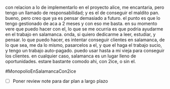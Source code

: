con relacion a lo de implementarlo en el proyecto alice, me encantaria, pero tengo un llamado de responsabilidad; y es el de conseguir el maldito pan. bueno, pero creo que ya es pensar demasiado a futuro. el punto es que lo tengo gestionado de aca a 2 meses y con eso me basta. en su momento vere que puedo hacer con el, lo que se me ocurria es que podria ayudarme en el trabajo en salamanca. onda, si quiero dedicarme a leer, estudiar, y pensar. lo que puedo hacer, es intentar conseguir clientes en salamanca, de lo que sea, me da lo mismo, pasarcelos a el, y que el haga el trabajo sucio, y tengo un trabajo auto-pagado. puedo usar hasta a mi vieja para conseguir los clientes. en cualquier caso, salamanca es un lugar lleno de oportunidades. estare bastante comodo ahi, con 2ice, o sin el.


#MonopolioEnSalamancaCon2ice


- [ ] Poner review note para dar plan a largo plazo